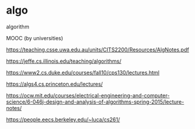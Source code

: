 # algo
algorithm


MOOC (by universities)

https://teaching.csse.uwa.edu.au/units/CITS2200/Resources/AlgNotes.pdf

https://jeffe.cs.illinois.edu/teaching/algorithms/

https://www2.cs.duke.edu/courses/fall10/cps130/lectures.html

https://algs4.cs.princeton.edu/lectures/

https://ocw.mit.edu/courses/electrical-engineering-and-computer-science/6-046j-design-and-analysis-of-algorithms-spring-2015/lecture-notes/

https://people.eecs.berkeley.edu/~luca/cs261/


